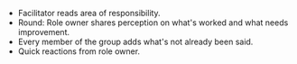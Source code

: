 - Facilitator reads area of responsibility.
- Round: Role owner shares perception on what's worked and what needs improvement.
- Every member of the group adds what's not already been said.
- Quick reactions from role owner. 
